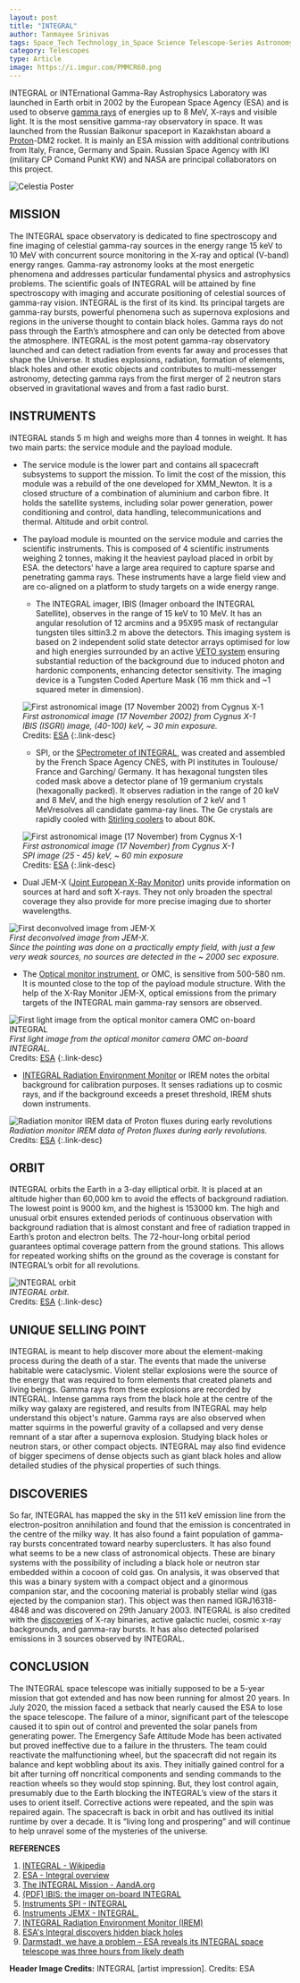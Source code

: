 ```yaml
---
layout: post
title: "INTEGRAL"
author: Tanmayee Srinivas
tags: Space_Tech Technology_in_Space Science Telescope-Series Astronomy
category: Telescopes
type: Article
image: https://i.imgur.com/PMMCR60.png
---
```


INTEGRAL or INTErnational Gamma-Ray Astrophysics Laboratory was launched in Earth orbit in 2002 by the European Space Agency (ESA) and is used to observe [gamma rays](https://en.wikipedia.org/wiki/Gamma-ray_astronomy) of energies up to 8 MeV, X-rays and visible light. It is the most sensitive gamma-ray observatory in space. It was launched from the Russian Baikonur spaceport in Kazakhstan aboard a [Proton](https://en.wikipedia.org/wiki/Proton_rocket)-DM2 rocket. It is mainly an ESA mission with additional contributions from Italy, France, Germany and Spain. Russian Space Agency with IKI (military CP Comand Punkt KW) and NASA are principal collaborators on this project.

![Celestia Poster](https://i.imgur.com/mfYeHZI.png)

## MISSION

The INTEGRAL space observatory is dedicated to fine spectroscopy and fine imaging of celestial gamma-ray sources in the energy range 15 keV to 10 MeV with concurrent source monitoring in the X-ray and optical (V-band) energy ranges. Gamma-ray astronomy looks at the most energetic phenomena and addresses particular fundamental physics and astrophysics problems. The scientific goals of INTEGRAL will be attained by fine spectroscopy with imaging and accurate positioning of celestial sources of gamma-ray vision. INTEGRAL is the first of its kind. Its principal targets are gamma-ray bursts, powerful phenomena such as supernova explosions and regions in the universe thought to contain black holes. Gamma rays do not pass through the Earth’s atmosphere and can only be detected from above the atmosphere.
INTEGRAL is the most potent gamma-ray observatory launched and can detect radiation from events far away and processes that shape the Universe. It studies explosions, radiation, formation of elements, black holes and other exotic objects and contributes to multi-messenger astronomy, detecting gamma rays from the first merger of 2 neutron stars observed in gravitational waves and from a fast radio burst.

## INSTRUMENTS

INTEGRAL stands 5 m high and weighs more than 4 tonnes in weight. It has two main parts: the service module and the payload module.
- The service module is the lower part and contains all spacecraft subsystems to support the mission. To limit the cost of the mission, this module was a rebuild of the one developed for XMM_Newton. It is a closed structure of a combination of aluminium and carbon fibre. It holds the satellite systems, including solar power generation, power conditioning and control, data handling, telecommunications and thermal. Altitude and orbit control.
- The payload module is mounted on the service module and carries the scientific instruments. This is composed of 4 scientific instruments weighing 2 tonnes, making it the heaviest payload placed in orbit by ESA. the detectors’ have a large area required to capture sparse and penetrating gamma rays. These instruments have a large field view and are co-aligned on a platform to study targets on a wide energy range.
  - The INTEGRAL imager, IBIS (Imager onboard the INTEGRAL Satellite), observes in the range of 15 keV to 10 MeV. It has an angular resolution of 12 arcmins and a 95X95 mask of rectangular tungsten tiles sittin3.2 m above the detectors. This imaging system is based on 2 independent solid state detector arrays optimised for low and high energies surrounded by an active [VETO system](https://www.aanda.org/articles/aa/abs/2003/43/aaINTEGRAL24/aaINTEGRAL24.html) ensuring substantial reduction of the background due to induced photon and hardonic components, enhancing detector sensitivity. The imaging device is a Tungsten Coded Aperture Mask (16 mm thick and ~1 squared meter in dimension).

  ![First astronomical image (17 November 2002) from Cygnus X-1](https://i.imgur.com/bzsnBQq.png)\
  *First astronomical image (17 November 2002) from Cygnus X-1*\
  *IBIS (ISGRI) image, (40-100) keV, ~ 30 min exposure.*\
  Credits: [ESA](https://integral.esac.esa.int/img/Comissioning/01020_cyg22.jpg)
  {:.link-desc}

  - SPI, or the [SPectrometer of INTEGRAL](https://sci.esa.int/web/integral/-/39777-the-integral-spectrometer-spi), was created and assembled by the French Space Agency CNES, with PI institutes in Toulouse/ France and Garching/ Germany. It has hexagonal tungsten tiles coded mask above a detector plane of 19 germanium crystals (hexagonally packed). It observes radiation in the range of 20 keV and 8 MeV, and the high energy resolution of 2 keV and 1 MeVresolves all candidate gamma-ray lines. The Ge crystals are rapidly cooled with [Stirling coolers](https://en.wikipedia.org/wiki/Applications_of_the_Stirling_engine#:~:text=by%20technological%20refinements.-,Portable%20refrigeration,helium%20as%20the%20working%20fluid.) to about 80K.

  ![First astronomical image (17 November) from Cygnus X-1](https://i.imgur.com/qKtHamL.png)\
  *First astronomical image (17 November) from Cygnus X-1*\
  *SPI image (25 - 45) keV, ~ 60 min exposure*\
  Credits: [ESA](https://integral.esac.esa.int/img/Comissioning/02010_cygx1_25_45keV_bis.jpg)
  {:.link-desc}

 - Dual JEM-X ([Joint European X-Ray Monitor](http://integral.esac.esa.int/integ_payload_jemx.html)) units provide information on sources at hard and soft X-rays. They not only broaden the spectral coverage they also provide for more precise imaging due to shorter wavelengths.

  ![First deconvolved image from JEM-X](https://i.imgur.com/mnFl8vN.png)\
  *First deconvolved image from JEM-X.*\
  *Since the pointing was done on a practically empty field, with just a few very weak sources, no sources are detected in the ~ 2000 sec exposure.*

  - The [Optical monitor instrument](https://www.aanda.org/articles/aa/abs/2003/43/aaINTEGRAL40/aaINTEGRAL40.html), or OMC, is sensitive from 500-580 nm. It is mounted close to the top of the payload module structure. With the help of the X-Ray Monitor JEM-X, optical emissions from the primary targets of the INTEGRAL main gamma-ray sensors are observed.

  ![First light image from the optical monitor camera OMC on-board INTEGRAL](https://i.imgur.com/c0wwdsv.png)\
  *First light image from the optical monitor camera OMC on-board INTEGRAL.*\
  Credits: [ESA](https://integral.esac.esa.int/img/Comissioning/04010_OMC-First-Light.jpg)
  {:.link-desc}

  - [INTEGRAL Radiation Environment Monitor](https://www.cosmos.esa.int/web/integral/instruments-irem) or IREM notes the orbital background for calibration purposes. It senses radiations up to cosmic rays, and if the background exceeds a preset threshold, IREM shuts down instruments.

  ![Radiation monitor IREM data of Proton fluxes during early revolutions](https://i.imgur.com/ka20usi.png)\
  *Radiation monitor IREM data of Proton fluxes during early revolutions.*\
  Credits: [ESA](https://integral.esac.esa.int/img/Comissioning/05010_230.2.gif)
  {:.link-desc}

## ORBIT

INTEGRAL orbits the Earth in a 3-day elliptical orbit. It is placed at an altitude higher than 60,000 km to avoid the effects of background radiation. The lowest point is 9000 km, and the highest is 153000 km. The high and unusual orbit ensures extended periods of continuous observation with background radiation that is almost constant and free of radiation trapped in Earth’s proton and electron belts. The 72-hour-long orbital period guarantees optimal coverage pattern from the ground stations. This allows for repeated working shifts on the ground as the coverage is constant for INTEGRAL’s orbit for all revolutions.

![INTEGRAL orbit](https://i.imgur.com/nBARbiV.png)\
*INTEGRAL orbit.*\
Credits: [ESA](https://integral.esac.esa.int/img/Spacecraft/03010_21_orbit.jpg)
{:.link-desc}

## UNIQUE SELLING POINT

INTEGRAL is meant to help discover more about the element-making process during the death of a star.
The events that made the universe habitable were cataclysmic. Violent stellar explosions were the source of the energy that was required to form elements that created planets and living beings. Gamma rays from these explosions are recorded by INTEGRAL.
Intense gamma rays from the black hole at the centre of the milky way galaxy are registered, and results from INTEGRAL may help understand this object's nature. Gamma rays are also observed when matter squirms in the powerful gravity of a collapsed and very dense remnant of a star after a supernova explosion. Studying black holes or neutron stars, or other compact objects.
INTEGRAL may also find evidence of bigger specimens of dense objects such as giant black holes and allow detailed studies of the physical properties of such things.

## DISCOVERIES

So far, INTEGRAL has mapped the sky in the 511 keV emission line from the electron-positron annihilation and found that the emission is concentrated in the centre of the milky way. It has also found a faint population of gamma-ray bursts concentrated toward nearby superclusters.
It has also found what seems to be a new class of astronomical objects. These are binary systems with the possibility of including a black hole or neutron star embedded within a cocoon of cold gas. On analysis, it was observed that this was a binary system with a compact object and a ginormous companion star, and the cocooning material is probably stellar wind (gas ejected by the companion star). This object was then named IGRJ16318-4848 and was discovered on 29th January 2003.
INTEGRAL is also credited with the [discoveries](https://sci.esa.int/web/integral/-/50938-integral-celebrates-a-decade-of-discoveries) of X-ray binaries, active galactic nuclei, cosmic x-ray backgrounds, and gamma-ray bursts. It has also detected polarised emissions in 3 sources observed by INTEGRAL.

## CONCLUSION

The  INTEGRAL space telescope was initially supposed to be a 5-year mission that got extended and has now been running for almost 20 years. In July 2020, the mission faced a setback that nearly caused the ESA to lose the space telescope. The failure of a minor, significant part of the telescope caused it to spin out of control and prevented the solar panels from generating power. The Emergency Safe Attitude Mode has been activated but proved ineffective due to a failure in the thrusters.
The team could reactivate the malfunctioning wheel, but the spacecraft did not regain its balance and kept wobbling about its axis. They initially gained control for a bit after turning off noncritical components and sending commands to the reaction wheels so they would stop spinning. But, they lost control again, presumably due to the Earth blocking the INTEGRAL’s view of the stars it uses to orient itself. Corrective actions were repeated, and the spin was repaired again.
The spacecraft is back in orbit and has outlived its initial runtime by over a decade. It is “living long and prospering” and will continue to help unravel some of the mysteries of the universe.


**REFERENCES**

1. [INTEGRAL - Wikipedia](https://en.wikipedia.org/wiki/INTEGRAL)
2. [ESA - Integral overview](https://www.esa.int/Science_Exploration/Space_Science/Integral_overview)
3. [The INTEGRAL Mission - AandA.org](https://www.aanda.org/articles/aa/pdf/2003/43/aaINTEGRAL9.pdf)
4. [(PDF) IBIS: the imager on-board INTEGRAL](https://www.researchgate.net/publication/50818641_IBIS_the_imager_on-board_INTEGRAL)
5. [Instruments SPI - INTEGRAL](https://www.cosmos.esa.int/web/integral/instruments-spi#:~:text=SPectrometer%20on%20INTEGRAL%3A%20SPI&text=The%20spectrometer%20SPI%20)
6. [Instruments JEMX - INTEGRAL.](https://www.cosmos.esa.int/web/integral/instruments-jemx#:~:text=Joint%20European%20X%2Dray%20Monitor%3A%20JEM%2DX&text=The%20Joint%20European%20X%2DRay,of%20INTEGRAL%20gamma%2Dray%20data)
7. [INTEGRAL Radiation Environment Monitor (IREM)](http://integral.esac.esa.int/integ_payload_irem_2.html)
8. [ESA's Integral discovers hidden black holes](https://www.esa.int/Science_Exploration/Space_Science/Integral/ESA_s_Integral_discovers_hidden_black_holes)
9. [Darmstadt, we have a problem – ESA reveals its INTEGRAL space telescope was three hours from likely death](https://www.theregister.com/2021/10/20/esa_reveals_space_telescope_integral/)

**Header Image Credits:** INTEGRAL [artist impression]. Credits: ESA
